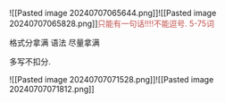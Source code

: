 ![[Pasted image 20240707065644.png]]![[Pasted image 20240707065828.png]]<font color="#c0504d">只能有一句话!!!!不能逗号. 5-75词</font>

格式分拿满
语法 尽量拿满

多写不扣分.


![[Pasted image 20240707071528.png]]![[Pasted image 20240707071812.png]]
